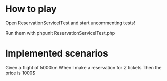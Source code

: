 # How to play

Open ReservationServiceITest and start uncommenting tests!

Run them with phpunit ReservationServiceITest.php

# Implemented scenarios

Given a flight of 5000km
When I make a reservation for 2 tickets
Then the price is 1000$

